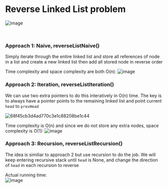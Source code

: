 # Reverse Linked List problem
![image](https://user-images.githubusercontent.com/25105806/134618110-5dc5ca46-5639-4737-88f3-8c87c5d90371.png)


<br />

### Approach 1: Naive, reverseListNaive()
Simply iterate through the entire linked list and store all references of node in a list and create a new linked list then add all stored node in reverse order

Time complexity and space complexity are both O(n):
![image](https://user-images.githubusercontent.com/25105806/134618259-523f9959-2d02-40df-9ce0-d4a37f15ba53.png)


### Approach 2: Iteration, reverseListIteration()
We can use two extra pointers to do this interatively in O(n) time. The key is to always have a pointer points to the remaining linked list and point current `head` to `prevHead`

![68f45cb3d4ad770c3e1c88208be1c44](https://user-images.githubusercontent.com/25105806/134618460-33b124f1-d0a0-41b1-b6c0-c811f573eebd.jpg)

Time complexity is O(n) and since we do not store any extra nodes, space complexity is O(1):
![image](https://user-images.githubusercontent.com/25105806/134618534-96ef6760-cb19-42e5-ab06-4b2271b1a71d.png)


### Approach 3: Recursion, reverseListRecursion()
The idea is similiar to approach 2 but use recursion to do the job. We will keep entering recursive stack until `head` is None, and change the direction of `head` in each recursion to reverse

Actual running time:\
![image](https://user-images.githubusercontent.com/25105806/134618613-e8445d44-d804-4335-9ed9-f36a2b456786.png)





